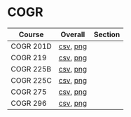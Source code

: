 # COGR

| Course | Overall | Section |
| ------ | ------- | ------- |
| COGR 201D | [csv](https://github.com/UCSD-Historical-Enrollment-Data/2025Spring/blob/main/overall/COGR%20201D.csv), [png](https://raw.githubusercontent.com/UCSD-Historical-Enrollment-Data/2025Spring/main/plot_overall/COGR%20201D.png) |  |
| COGR 219 | [csv](https://github.com/UCSD-Historical-Enrollment-Data/2025Spring/blob/main/overall/COGR%20219.csv), [png](https://raw.githubusercontent.com/UCSD-Historical-Enrollment-Data/2025Spring/main/plot_overall/COGR%20219.png) |  |
| COGR 225B | [csv](https://github.com/UCSD-Historical-Enrollment-Data/2025Spring/blob/main/overall/COGR%20225B.csv), [png](https://raw.githubusercontent.com/UCSD-Historical-Enrollment-Data/2025Spring/main/plot_overall/COGR%20225B.png) |  |
| COGR 225C | [csv](https://github.com/UCSD-Historical-Enrollment-Data/2025Spring/blob/main/overall/COGR%20225C.csv), [png](https://raw.githubusercontent.com/UCSD-Historical-Enrollment-Data/2025Spring/main/plot_overall/COGR%20225C.png) |  |
| COGR 275 | [csv](https://github.com/UCSD-Historical-Enrollment-Data/2025Spring/blob/main/overall/COGR%20275.csv), [png](https://raw.githubusercontent.com/UCSD-Historical-Enrollment-Data/2025Spring/main/plot_overall/COGR%20275.png) |  |
| COGR 296 | [csv](https://github.com/UCSD-Historical-Enrollment-Data/2025Spring/blob/main/overall/COGR%20296.csv), [png](https://raw.githubusercontent.com/UCSD-Historical-Enrollment-Data/2025Spring/main/plot_overall/COGR%20296.png) |  |
